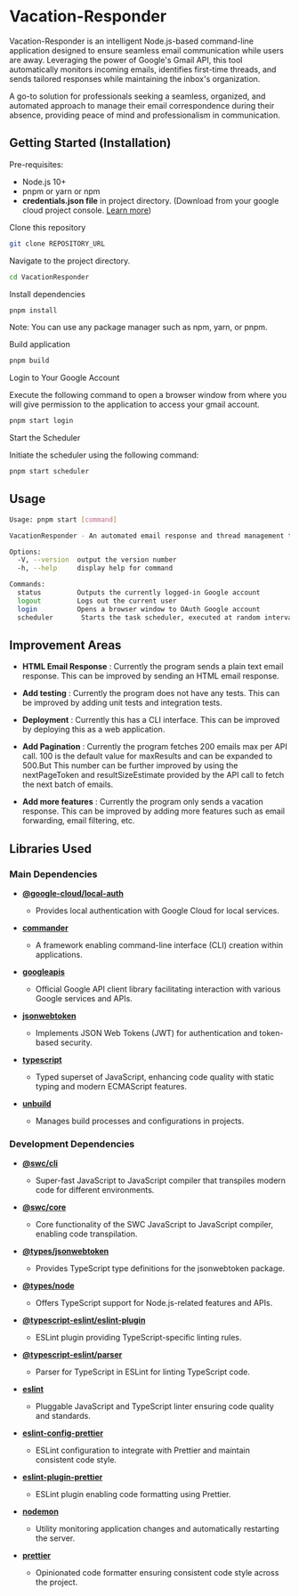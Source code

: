 # Vacation-Responder

Vacation-Responder is an intelligent Node.js-based command-line application designed to ensure seamless email communication while users are away. Leveraging the power of Google's Gmail API, this tool automatically monitors incoming emails, identifies first-time threads, and sends tailored responses while maintaining the inbox's organization.

A go-to solution for professionals seeking a seamless, organized, and automated approach to manage their email correspondence during their absence, providing peace of mind and professionalism in communication.

## Getting Started (Installation)

Pre-requisites:

- Node.js 10+
- pnpm or yarn or npm
- **credentials.json file** in project directory. (Download from your google cloud project console. [Learn more](https://developers.google.com/gmail/api/quickstart/nodejs))

Clone this repository

```bash
git clone REPOSITORY_URL
```

Navigate to the project directory.

```bash
cd VacationResponder
```

Install dependencies

```bash
pnpm install
```

Note: You can use any package manager such as npm, yarn, or pnpm.

Build application

```bash
pnpm build
```

Login to Your Google Account

Execute the following command to open a browser window from where you will give permission to the application to access your gmail account.

```bash
pnpm start login
```

Start the Scheduler

Initiate the scheduler using the following command:

```bash
pnpm start scheduler
```

## Usage

```bash
Usage: pnpm start [command]

VacationResponder - An automated email response and thread management tool.

Options:
  -V, --version  output the version number
  -h, --help     display help for command

Commands:
  status         Outputs the currently logged-in Google account
  logout         Logs out the current user
  login          Opens a browser window to OAuth Google account
  scheduler       Starts the task scheduler, executed at random intervals (ranging from 45 to 120 seconds)
```

## Improvement Areas

- **HTML Email Response** : Currently the program sends a plain text email response. This can be improved by sending an HTML email response.

- **Add testing** : Currently the program does not have any tests. This can be improved by adding unit tests and integration tests.

- **Deployment** : Currently this has a CLI interface. This can be improved by deploying this as a web application.

- **Add Pagination** : Currently the program fetches 200 emails max per API call. 100 is the default value for maxResults and can be expanded to 500.But This number can be further improved by using the nextPageToken and resultSizeEstimate provided by the API call to fetch the next batch of emails.

- **Add more features** : Currently the program only sends a vacation response. This can be improved by adding more features such as email forwarding, email filtering, etc.

## Libraries Used

### Main Dependencies

- **[@google-cloud/local-auth](https://www.npmjs.com/package/@google-cloud/local-auth)**

  - Provides local authentication with Google Cloud for local services.

- **[commander](https://www.npmjs.com/package/commander)**

  - A framework enabling command-line interface (CLI) creation within applications.

- **[googleapis](https://www.npmjs.com/package/googleapis)**

  - Official Google API client library facilitating interaction with various Google services and APIs.

- **[jsonwebtoken](https://www.npmjs.com/package/jsonwebtoken)**

  - Implements JSON Web Tokens (JWT) for authentication and token-based security.

- **[typescript](https://www.npmjs.com/package/typescript)**

  - Typed superset of JavaScript, enhancing code quality with static typing and modern ECMAScript features.

- **[unbuild](https://www.npmjs.com/package/unbuild)**
  - Manages build processes and configurations in projects.

### Development Dependencies

- **[@swc/cli](https://www.npmjs.com/package/@swc/cli)**

  - Super-fast JavaScript to JavaScript compiler that transpiles modern code for different environments.

- **[@swc/core](https://www.npmjs.com/package/@swc/core)**

  - Core functionality of the SWC JavaScript to JavaScript compiler, enabling code transpilation.

- **[@types/jsonwebtoken](https://www.npmjs.com/package/@types/jsonwebtoken)**

  - Provides TypeScript type definitions for the jsonwebtoken package.

- **[@types/node](https://www.npmjs.com/package/@types/node)**

  - Offers TypeScript support for Node.js-related features and APIs.

- **[@typescript-eslint/eslint-plugin](https://www.npmjs.com/package/@typescript-eslint/eslint-plugin)**

  - ESLint plugin providing TypeScript-specific linting rules.

- **[@typescript-eslint/parser](https://www.npmjs.com/package/@typescript-eslint/parser)**

  - Parser for TypeScript in ESLint for linting TypeScript code.

- **[eslint](https://www.npmjs.com/package/eslint)**

  - Pluggable JavaScript and TypeScript linter ensuring code quality and standards.

- **[eslint-config-prettier](https://www.npmjs.com/package/eslint-config-prettier)**

  - ESLint configuration to integrate with Prettier and maintain consistent code style.

- **[eslint-plugin-prettier](https://www.npmjs.com/package/eslint-plugin-prettier)**

  - ESLint plugin enabling code formatting using Prettier.

- **[nodemon](https://www.npmjs.com/package/nodemon)**

  - Utility monitoring application changes and automatically restarting the server.

- **[prettier](https://www.npmjs.com/package/prettier)**
  - Opinionated code formatter ensuring consistent code style across the project.
